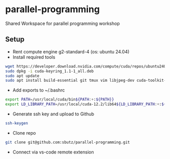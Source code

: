 # parallel-programming
Shared Workspace for parallel programming workshop

## Setup
- Rent compute engine g2-standard-4 (os: ubuntu 24.04)
- Install required tools
```bash
wget https://developer.download.nvidia.com/compute/cuda/repos/ubuntu2404/x86_64/cuda-keyring_1.1-1_all.deb
sudo dpkg -i cuda-keyring_1.1-1_all.deb
sudo apt update
sudo apt install build-essential git tmux vim libjpeg-dev cuda-toolkit-12-6
```
- Add exports to ~/.bashrc
```bash
export PATH=/usr/local/cuda/bin${PATH:+:${PATH}}
export LD_LIBRARY_PATH=/usr/local/cuda-12.2/lib64${LD_LIBRARY_PATH:+:${LD_LIBRARY_PATH}}% 
```
- Generate ssh key and upload to Github
```bash
ssh-keygen
```
- Clone repo
```bash
git clone git@github.com:sbutz/parallel-programming.git
```
- Connect via vs-code remote extension
